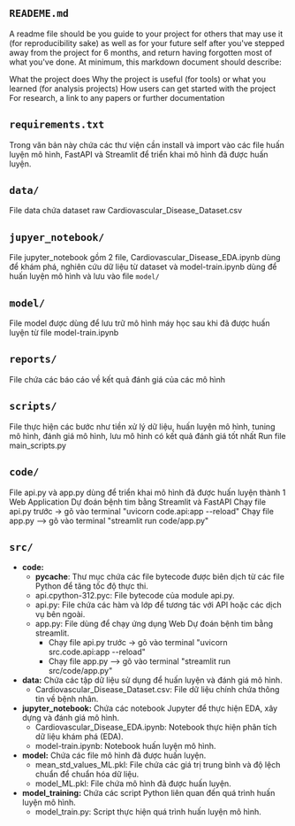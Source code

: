 `READEME.md`
---------------------------
A readme file should be you guide to your project for others that may use it (for reproducibility sake) as well as for your future self after you've stepped away from the project for 6 months, and return having forgotten most of what you've done. At minimum, this markdown document should describe:

What the project does
Why the project is useful (for tools) or what you learned (for analysis projects)
How users can get started with the project
For research, a link to any papers or further documentation

`requirements.txt`
--------------------------
Trong văn bản này chứa các thư viện cần install và import vào các file huấn luyện mô hình, FastAPI và Streamlit để triển khai mô hình đã được huấn luyện.

`data/`
-------------------------
File data chứa dataset raw Cardiovascular_Disease_Dataset.csv 

`jupyer_notebook/`
-------------------------
File jupyter_notebook gồm 2 file, Cardiovascular_Disease_EDA.ipynb dùng để khám phá, nghiên cứu dữ liệu từ dataset và model-train.ipynb dùng để huấn luyện mô hình và lưu vào file `model/`

`model/`
------------------------
File model được dùng để lưu trữ mô hình máy học sau khi đã được huấn luyện từ file model-train.ipynb

`reports/`
------------------------
File chứa các báo cáo về kết quả đánh giá của các mô hình

`scripts/`
-----------------------
File thực hiện các bước như tiền xử lý dữ liệu, huấn luyện mô hình, tuning mô hình, đánh giá mô hình, lưu mô hình có kết quả đánh giá tốt nhất 
Run file main_scripts.py 

`code/`
----------------------
File api.py và app.py dùng để triển khai mô hình đã được huấn luyện thành 1 Web Application Dự đoán bệnh tim bằng Streamlit và FastAPI
Chạy file api.py trước -> gõ vào terminal "uvicorn code.api:app --reload"
Chạy file app.py --> gõ vào terminal "streamlit run code/app.py"

`src/`
---------------------
* **code:**
    * __pycache__: Thư mục chứa các file bytecode được biên dịch từ các file Python để tăng tốc độ thực thi.
    * api.cpython-312.pyc: File bytecode của module api.py.
    * api.py: File chứa các hàm và lớp để tương tác với API hoặc các dịch vụ bên ngoài.
    * app.py: File dùng để chạy ứng dụng Web Dự đoán bệnh tim bằng streamlit.
        * Chạy file api.py trước -> gõ vào terminal "uvicorn src.code.api:app --reload"
        * Chạy file app.py --> gõ vào terminal "streamlit run src/code/app.py"
* **data:** Chứa các tập dữ liệu sử dụng để huấn luyện và đánh giá mô hình.
    * Cardiovascular_Disease_Dataset.csv: File dữ liệu chính chứa thông tin về bệnh nhân.
* **jupyter_notebook:** Chứa các notebook Jupyter để thực hiện EDA, xây dựng và đánh giá mô hình.
    * Cardiovascular_Disease_EDA.ipynb: Notebook thực hiện phân tích dữ liệu khám phá (EDA).
    * model-train.ipynb: Notebook huấn luyện mô hình.
* **model:** Chứa các file mô hình đã được huấn luyện.
    * mean_std_values_ML.pkl: File chứa các giá trị trung bình và độ lệch chuẩn để chuẩn hóa dữ liệu.
    * model_ML.pkl: File chứa mô hình đã được huấn luyện.
* **model_training:** Chứa các script Python liên quan đến quá trình huấn luyện mô hình.
    * model_train.py: Script thực hiện quá trình huấn luyện mô hình.

